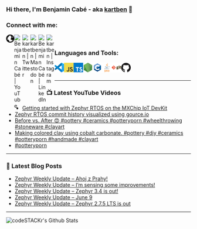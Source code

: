 ### Hi there, I'm Benjamin Cabé - aka [kartben][website] 👋

### Connect with me:

[<img align="left" alt="blog-benjamin-cabe.com" width="22px" src="https://raw.githubusercontent.com/iconic/open-iconic/master/svg/globe.svg" />][website]
[<img align="left" alt="Benjamin Cabé | YouTube" width="22px" src="https://cdn.jsdelivr.net/npm/simple-icons@v3/icons/youtube.svg" />][youtube]
[<img align="left" alt="kartben | Twitter" width="22px" src="https://cdn.jsdelivr.net/npm/simple-icons@v3/icons/twitter.svg" />][twitter]
<a href="https://mastodon.social/@kartben" rel="me"><img align="left" alt="kartben | Mastodon" width="22px" src="https://cdn.jsdelivr.net/npm/simple-icons@v3/icons/mastodon.svg" /></a>
[<img align="left" alt="Benjamin Cabé | LinkedIn" width="22px" src="https://cdn.jsdelivr.net/npm/simple-icons@v3/icons/linkedin.svg" />][linkedin]
[<img align="left" alt="kartben | Instagram" width="22px" src="https://cdn.jsdelivr.net/npm/simple-icons@v3/icons/instagram.svg" />][instagram]

<br />

### Languages and Tools:

<img align="left" alt="Visual Studio Code" width="26px" src="https://raw.githubusercontent.com/github/explore/80688e429a7d4ef2fca1e82350fe8e3517d3494d/topics/visual-studio-code/visual-studio-code.png" />
<img align="left" alt="JavaScript" width="26px" src="https://raw.githubusercontent.com/github/explore/80688e429a7d4ef2fca1e82350fe8e3517d3494d/topics/javascript/javascript.png" />
<img align="left" alt="TypeScript" width="26px" src="https://raw.githubusercontent.com/github/explore/80688e429a7d4ef2fca1e82350fe8e3517d3494d/topics/typescript/typescript.png" />
<img align="left" alt="Node.js" width="26px" src="https://raw.githubusercontent.com/github/explore/80688e429a7d4ef2fca1e82350fe8e3517d3494d/topics/nodejs/nodejs.png" />
<img align="left" alt="C" width="26px" src="https://raw.githubusercontent.com/github/explore/80688e429a7d4ef2fca1e82350fe8e3517d3494d/topics/c/c.png" />
<img align="left" alt="Java" width="26px" src="https://raw.githubusercontent.com/github/explore/80688e429a7d4ef2fca1e82350fe8e3517d3494d/topics/java/java.png" />
<img align="left" alt="Git" width="26px" src="https://raw.githubusercontent.com/github/explore/80688e429a7d4ef2fca1e82350fe8e3517d3494d/topics/git/git.png" />
<img align="left" alt="GitHub" width="26px" src="https://raw.githubusercontent.com/github/explore/78df643247d429f6cc873026c0622819ad797942/topics/github/github.png" />

<br />
<br />

---

### 📺 Latest YouTube Videos
<!-- YOUTUBE:START -->
- [Getting started with Zephyr RTOS on the MXChip IoT DevKit](https://www.youtube.com/watch?v=GiDsMlRipJY)
- [Zephyr RTOS commit history visualized using gource.io](https://www.youtube.com/watch?v=RssqANuHp9c)
- [Before vs. After 😍 #pottery #ceramics #potteryporn #wheelthrowing  #stoneware #clayart](https://www.youtube.com/watch?v=_x2FH4Kft-8)
- [Making colored clay using cobalt carbonate. #pottery #diy #ceramics #potteryporn #handmade #clayart](https://www.youtube.com/watch?v=TMxmsIstzk8)
- [#potteryporn](https://www.youtube.com/watch?v=8FuWdbnTUzc)
<!-- YOUTUBE:END -->

---

### 📕 Latest Blog Posts
<!-- BLOG-POST-LIST:START -->
- [Zephyr Weekly Update – Ahoj z Prahy!](https://blog.benjamin-cabe.com/2023/06/30/zephyr-weekly-update-ahoj-z-prahy)
- [Zephyr Weekly Update – I’m sensing some improvements!](https://blog.benjamin-cabe.com/2023/06/23/zephyr-weekly-update-im-sensing-some-improvements)
- [Zephyr Weekly Update – Zephyr 3.4 is out!](https://blog.benjamin-cabe.com/2023/06/16/zephyr-weekly-update-zephyr-3-4-is-out)
- [Zephyr Weekly Update – June 9](https://blog.benjamin-cabe.com/2023/06/09/zephyr-weekly-update-june-9)
- [Zephyr Weekly Update – Zephyr 2.7.5 LTS is out](https://blog.benjamin-cabe.com/2023/06/02/zephyr-weekly-update-zephyr-2-7-5-lts-is-out)
<!-- BLOG-POST-LIST:END -->

---

<img align="left" alt="codeSTACKr's Github Stats" src="https://github-readme-stats.vercel.app/api?username=kartben&show_icons=true&hide_border=true" />

[website]: https://blog.benjamin-cabe.com
[twitter]: https://twitter.com/kartben
[mastodon]: https://mastodon.social/@kartben
[youtube]: https://www.youtube.com/benjamincabe
[instagram]: https://instagram.com/kartben
[linkedin]: https://linkedin.com/in/benjamincabe
